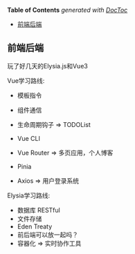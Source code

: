 <!-- START doctoc generated TOC please keep comment here to allow auto update -->
<!-- DON'T EDIT THIS SECTION, INSTEAD RE-RUN doctoc TO UPDATE -->
**Table of Contents**  *generated with [DocToc](https://github.com/thlorenz/doctoc)*

- [前端后端](#%E5%89%8D%E7%AB%AF%E5%90%8E%E7%AB%AF)

<!-- END doctoc generated TOC please keep comment here to allow auto update -->

## 前端后端

玩了好几天的Elysia.js和Vue3

Vue学习路线:
- 模板指令
- 组件通信
- 生命周期钩子
=> TODOList

- Vue CLI
- Vue Router
=> 多页应用，个人博客

- Pinia
- Axios
=> 用户登录系统

Elysia学习路线:
- 数据库 RESTful
- 文件存储
- Eden Treaty
- 前后端可以放一起吗？
- 容器化
=> 实时协作工具
